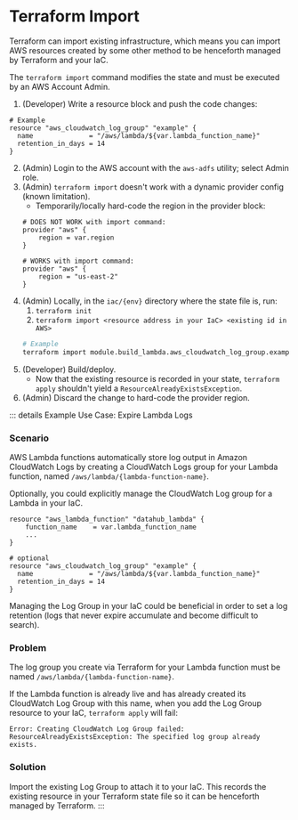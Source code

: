 # Terraform Import
Terraform can import existing infrastructure, which means you can import AWS resources created by some other method to be henceforth managed by Terraform and your IaC.  

The `terraform import` command modifies the state and must be executed by an AWS Account Admin.

1. (Developer) Write a resource block and push the code changes:
```hcl
# Example
resource "aws_cloudwatch_log_group" "example" {
  name              = "/aws/lambda/${var.lambda_function_name}"
  retention_in_days = 14
}
```

2. (Admin) Login to the AWS account with the `aws-adfs` utility; select Admin role.
3. (Admin) `terraform import` doesn't work with a dynamic provider config (known limitation). 
    - Temporarily/locally hard-code the region in the provider block:
    ```hcl
    # DOES NOT WORK with import command:
    provider "aws" {
        region = var.region
    }

    # WORKS with import command:
    provider "aws" {
        region = "us-east-2"
    }
    ``` 
4. (Admin) Locally, in the `iac/{env}` directory where the state file is, run:
   1. `terraform init`
   2. `terraform import <resource address in your IaC> <existing id in AWS>`
    ```bash
    # Example
    terraform import module.build_lambda.aws_cloudwatch_log_group.example /aws/lambda/example-fxn
    ```
5. (Developer) Build/deploy.
   - Now that the existing resource is recorded in your state, `terraform apply` shouldn't yield a `ResourceAlreadyExistsException`. 
6. (Admin) Discard the change to hard-code the provider region. 

<!-- the Details block does not work in IE -->
::: details Example Use Case: Expire Lambda Logs
### Scenario
AWS Lambda functions automatically store log output in Amazon CloudWatch Logs by creating a CloudWatch Logs group for your Lambda function, named `/aws/lambda/{lambda-function-name}`.

Optionally, you could explicitly manage the CloudWatch Log group for a Lambda in your IaC. 

```hcl
resource "aws_lambda_function" "datahub_lambda" {
    function_name    = var.lambda_function_name
    ...
}

# optional 
resource "aws_cloudwatch_log_group" "example" {
  name              = "/aws/lambda/${var.lambda_function_name}"
  retention_in_days = 14
}
```

Managing the Log Group in your IaC could be beneficial in order to set a log retention (logs that never expire accumulate and become difficult to search).

### Problem
The log group you create via Terraform for your Lambda function must be named `/aws/lambda/{lambda-function-name}`. 

If the Lambda function is already live and has already created its CloudWatch Log Group with this name, when you add the Log Group resource to your IaC,  `terraform apply` will fail:
```
Error: Creating CloudWatch Log Group failed: 
ResourceAlreadyExistsException: The specified log group already exists.
```

### Solution
Import the existing Log Group to attach it to your IaC. This records the existing resource in your Terraform state file so it can be henceforth managed by Terraform.
:::
